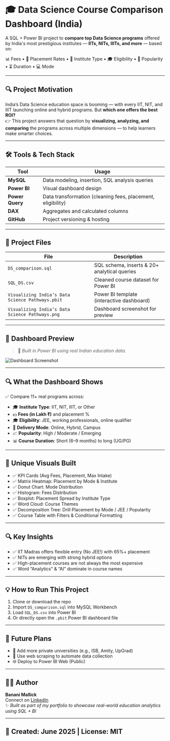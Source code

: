 # 🎓 Data Science Course Comparison Dashboard (India)

A SQL + Power BI project to **compare top Data Science programs** offered by India's most prestigious institutes — **IITs, NITs, IIITs, and more** — based on:

📊 Fees • 💼 Placement Rates • 🏫 Institute Type • 🎓 Eligibility • 🧠 Popularity • ⏳ Duration • 💻 Mode

---

## 🔍 Project Motivation

India’s Data Science education space is booming — with every IIT, NIT, and IIIT launching online and hybrid programs. But **which one offers the best ROI?**  
👉 This project answers that question by **visualizing, analyzing, and comparing** the programs across multiple dimensions — to help learners make smarter choices.

---

## 🛠️ Tools & Tech Stack

| Tool          | Usage                          |
|---------------|--------------------------------|
| **MySQL**      | Data modeling, insertion, SQL analysis queries |
| **Power BI**   | Visual dashboard design        |
| **Power Query**| Data transformation (cleaning fees, placement, eligibility) |
| **DAX**        | Aggregates and calculated columns |
| **GitHub**     | Project versioning & hosting   |

---

## 📂 Project Files

| File | Description |
|------|-------------|
| `DS_comparison.sql` | SQL schema, inserts & 20+ analytical queries |
| `SQL_DS.csv`        | Cleaned course dataset for Power BI |
| `Visualizing India’s Data Science Pathways.pbit` | Power BI template (interactive dashboard) |
| `Visualizing India’s Data Science Pathways.png` | Dashboard screenshot for preview |

---

## 📸 Dashboard Preview

> 🧠 *Built in Power BI using real Indian education data.*

![Dashboard Screenshot]("")

---

## 🔍 What the Dashboard Shows

✅ Compare 11+ real programs across:

- 🎓 **Institute Type**: IIT, NIT, IIIT, or Other
- 💵 **Fees (in Lakh ₹)** and placement %
- 🎓 **Eligibility**: JEE, working professionals, online qualifier
- 📍 **Delivery Mode**: Online, Hybrid, Campus
- 📈 **Popularity**: High / Moderate / Emerging
- 📊 **Course Duration**: Short (6–9 months) to long (UG/PG)

---

## 🧠 Unique Visuals Built

- ✅ KPI Cards (Avg Fees, Placement, Max Intake)
- ✅ Matrix Heatmap: Placement by Mode & Institute
- ✅ Donut Chart: Mode Distribution
- ✅ Histogram: Fees Distribution
- ✅ Boxplot: Placement Spread by Institute Type
- ✅ Word Cloud: Course Themes
- ✅ Decomposition Tree: Drill Placement by Mode / JEE / Popularity
- ✅ Course Table with Filters & Conditional Formatting

---

## 🔍 Key Insights

- ✅ IIT Madras offers flexible entry (No JEE!) with 65%+ placement
- ✅ NITs are emerging with strong hybrid options
- ✅ High-placement courses are not always the most expensive
- ✅ Word “Analytics” & “AI” dominate in course names

---

## 💡 How to Run This Project

1. Clone or download the repo
2. Import `DS_comparison.sql` into MySQL Workbench
3. Load `SQL_DS.csv` into Power BI
4. Or directly open the `.pbit` Power BI dashboard file

---

## 🧾 Future Plans

- 🔄 Add more private universities (e.g., ISB, Amity, UpGrad)
- 🤖 Use web scraping to automate data collection
- 🌐 Deploy to Power BI Web (Public)

---

## 👩‍💻 Author

**Banani Mallick**  
Connect on [LinkedIn](www.linkedin.com/in/shamayita-datta)  
✨ *Built as part of my portfolio to showcase real-world education analytics using SQL + BI*

---

## 📅 Created: June 2025 | License: MIT
